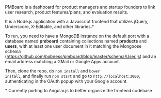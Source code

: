 PMBoard is a dashboard for product managers and startup founders to link user research, product features/plans, 
and evaluation results.

It is a Node.js application with a Javascript frontend that utilizes jQuery, Underscore, X-Editable, and other libraries.*

To run, you need to have a MongoDB instance on the default port with a database named **pmboard** 
containing collections named **products** and **users**, with at least one user document in it matching 
the Mongoose schema (https://github.com/bobness/pmboard/blob/master/schema/User.js) and an email address 
matching a GMail or Google Apps account. 

Then, clone the repo, do <code>npm install</code> and <code>bower install</code>, and finally run <code>npm start</code> 
and go to <code>http://localhost:3000</code>, authenticating in the OAuth popup with your Google account.

\* Currently porting to Angular.js to better organize the frontend codebase
